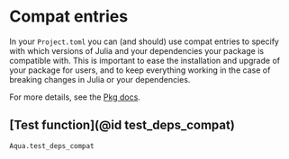 # Compat entries

In your `Project.toml` you can (and should) use compat entries to specify
with which versions of Julia and your dependencies your package is compatible with.
This is important to ease the installation and upgrade of your package for users,
and to keep everything working in the case of breaking changes in Julia or your dependencies.

For more details, see the [Pkg docs](https://julialang.github.io/Pkg.jl/v1/compatibility/).

## [Test function](@id test_deps_compat)

```@docs
Aqua.test_deps_compat
```
